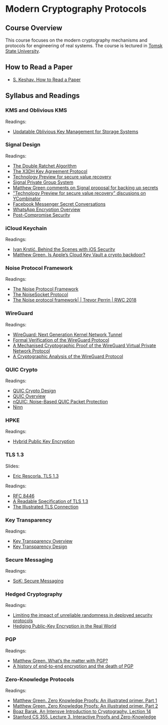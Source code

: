 # Modern Cryptography Protocols

## Course Overview
This course focuses on the modern cryptography mechanisms and protocols for engineering of real systems.
The course is lectured in [Tomsk State University](http://en.tsu.ru).

## How to Read a Paper
* [S. Keshav. How to Read a Paper](https://web.stanford.edu/class/ee384m/Handouts/HowtoReadPaper.pdf)

## Syllabus and Readings

### KMS and Oblivious KMS

Readings:
* [Updatable Oblivious Key Management for Storage Systems](https://eprint.iacr.org/2019/1275.pdf)

### Signal Design

Readings:
* [The Double Ratchet Algorithm](https://signal.org/docs/specifications/doubleratchet/)
* [The X3DH Key Agreement Protocol](https://signal.org/docs/specifications/x3dh/)
* [Technology Preview for secure value recovery](https://signal.org/blog/secure-value-recovery/)
* [Signal Private Group System](https://signal.org/blog/signal-private-group-system/)
* [Matthew Green comments on Signal proposal for backing up secrets](https://twitter.com/matthew_d_green/status/1207753119729430529?s=09)
* ["Technology Preview for secure value recovery" discusions on YCombinator](https://news.ycombinator.com/item?id=21838413)
* [Facebook Messenger Secret Conversations](https://fbnewsroomus.files.wordpress.com/2016/07/messenger-secret-conversations-technical-whitepaper.pdf)
* [WhatsApp Encryption Overview](https://www.whatsapp.com/security/WhatsApp-Security-Whitepaper.pdf)
* [Post-Compromise Security](https://eprint.iacr.org/2016/221)

### iCloud Keychain

Readings:
* [Ivan Krstić. Behind the Scenes with iOS Security](https://www.blackhat.com/docs/us-16/materials/us-16-Krstic.pdf)
* [Matthew Green. Is Apple’s Cloud Key Vault a crypto backdoor?](https://blog.cryptographyengineering.com/2016/08/13/is-apples-cloud-key-vault-crypto/)

### Noise Protocol Framework

Readings:  
* [The Noise Protocol Framework](http://www.noiseprotocol.org/noise.html)
* [The NoiseSocket Protocol](http://www.noiseprotocol.org/specs/noisesocket.html)
* [The Noise protocol framework| | Trevor Perrin | RWC 2018](https://www.youtube.com/watch?v=3gipxdJ22iM)

### WireGuard

Readings:  
* [WireGuard: Next Generation Kernel Network Tunnel](https://www.wireguard.com/papers/wireguard.pdf)
* [Formal Verification of the WireGuard Protocol](https://www.wireguard.com/papers/wireguard-formal-verification.pdf)
* [A Mechanised Cryptographic Proof of the WireGuard
Virtual Private Network Protocol](https://hal.inria.fr/hal-02100345v2/document)
* [A Cryptographic Analysis of the WireGuard Protocol](https://eprint.iacr.org/2018/080.pdf)

### QUIC Crypto

Readings:
* [QUIC Crypto Design](https://docs.google.com/document/d/1g5nIXAIkN_Y-7XJW5K45IblHd_L2f5LTaDUDwvZ5L6g/edit?usp=drivesdk)
* [QUIC Overview](https://docs.google.com/document/d/1gY9-YNDNAB1eip-RTPbqphgySwSNSDHLq9D5Bty4FSU)
* [nQUIC: Noise-Based QUIC Packet Protection](nquic.pdf)
* [Ninn](https://github.com/rot256/ninn)

### HPKE

Readings:
* [Hybrid Public Key Encryption](https://tools.ietf.org/html/draft-irtf-cfrg-hpke-00)

### TLS 1.3

Slides:
* [Eric Rescorla. TLS 1.3](http://web.stanford.edu/class/ee380/Abstracts/151118-slides.pdf)

Readings:

* [RFC 8446](https://www.rfc-editor.org/rfc/pdfrfc/rfc8446.txt.pdf)
* [A Readable Specification of TLS 1.3](https://www.davidwong.fr/tls13/)
* [The Illustrated TLS Connection](https://tls13.ulfheim.net/)

### Key Transparency

Readings:
* [Key Transparency Overview](https://github.com/google/keytransparency/blob/master/docs/overview.md)
* [Key Transparency Design](https://github.com/google/keytransparency/blob/master/docs/design.md)

### Secure Messaging

Readings:
* [SoK: Secure Messaging](cacr2015-02.pdf)

### Hedged Cryptography

Readings:
* [Limiting the impact of unreliable randomness in deployed security protocols](https://eprint.iacr.org/2018/1057)
* [Hedging Public-Key Encryption in the Real World](https://eprint.iacr.org/2017/510)

### PGP

Readings:
* [Matthew Green. What’s the matter with PGP?](https://blog.cryptographyengineering.com/2014/08/13/whats-matter-with-pgp/)
* [A history of end-to-end encryption and the death of PGP](https://www.cryptologie.net/article/487/a-history-of-end-to-end-encryption-and-the-death-of-pgp/)

### Zero-Knowledge Protocols

Readings:
* [Matthew Green. Zero Knowledge Proofs: An illustrated primer. Part 1](https://blog.cryptographyengineering.com/2014/11/27/zero-knowledge-proofs-illustrated-primer/)
* [Matthew Green. Zero Knowledge Proofs: An illustrated primer. Part 2](https://blog.cryptographyengineering.com/2017/01/21/zero-knowledge-proofs-an-illustrated-primer-part-2/)
* [Boaz Barak. An Intensve Introduction to Cryptography. Lection 14](https://intensecrypto.org/public/lec_14_zero_knowledge.html)
* [Stanford CS 355. Lecture 3. Interactive Proofs and Zero-Knowledge](https://crypto.stanford.edu/cs355/18sp/lec3.pdf)
